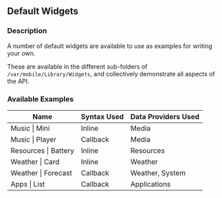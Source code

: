 ## Default Widgets
### Description

A number of default widgets are available to use as examples for writing your own.

These are available in the different sub-folders of `/var/mobile/Library/Widgets`, and collectively demonstrate all aspects of the API.

### Available Examples

| Name                 | Syntax Used | Data Providers Used |
|----------------------|-------------|---------------------|
| Music \| Mini        | Inline      | Media               |
| Music \| Player      | Callback    | Media               |
| Resources \| Battery | Inline      | Resources           |
| Weather \| Card      | Inline      | Weather             |
| Weather \| Forecast  | Callback    | Weather, System     |
| Apps \| List         | Callback    | Applications        |